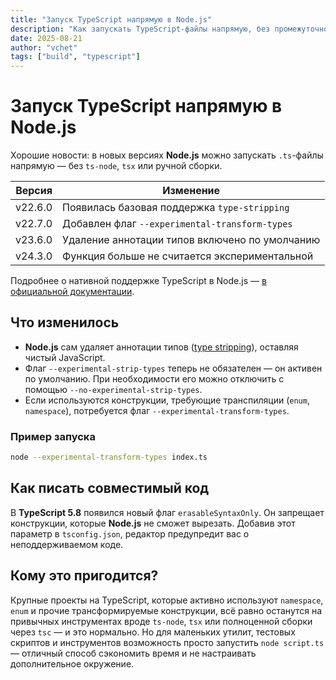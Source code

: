 ```yaml
---
title: "Запуск TypeScript напрямую в Node.js"
description: "Как запускать TypeScript-файлы напрямую, без промежуточной транспиляции, используя современные версии Node.js."
date: 2025-08-21
author: "vchet"
tags: ["build", "typescript"]
---
```


# Запуск TypeScript напрямую в Node.js

Хорошие новости: в новых версиях **Node.js** можно запускать `.ts`-файлы напрямую — без `ts-node`, `tsx` или ручной сборки.

| Версия  | Изменение                                      |
|---------|------------------------------------------------|
| v22.6.0 | Появилась базовая поддержка `type-stripping`   |
| v22.7.0 | Добавлен флаг `--experimental-transform-types` |
| v23.6.0 | Удаление аннотации типов включено по умолчанию |
| v24.3.0 | Функция больше не считается экспериментальной  |

Подробнее о нативной поддержке TypeScript в Node.js — [в официальной документации](https://nodejs.org/en/learn/typescript/run-natively).

## Что изменилось

- **Node.js** сам удаляет аннотации типов ([type stripping](https://nodejs.org/api/typescript.html#type-stripping)), оставляя чистый JavaScript.
- Флаг `--experimental-strip-types` теперь не обязателен — он активен по умолчанию. При необходимости его можно отключить с помощью `--no-experimental-strip-types`.
- Если используются конструкции, требующие транспиляции (`enum`, `namespace`), потребуется флаг `--experimental-transform-types`.

### Пример запуска

```bash
node --experimental-transform-types index.ts
```

## Как писать совместимый код

В **TypeScript 5.8** появился новый флаг `erasableSyntaxOnly`. Он запрещает конструкции, которые **Node.js** не сможет вырезать. Добавив этот параметр в `tsconfig.json`, редактор предупредит вас о неподдерживаемом коде.

## Кому это пригодится?

Крупные проекты на TypeScript, которые активно используют `namespace`, `enum` и прочие трансформируемые конструкции, всё равно останутся на привычных инструментах вроде `ts-node`, `tsx` или полноценной сборки через `tsc` — и это нормально. Но для маленьких утилит, тестовых скриптов и инструментов возможность просто запустить `node script.ts` — отличный способ сэкономить время и не настраивать дополнительное окружение.
